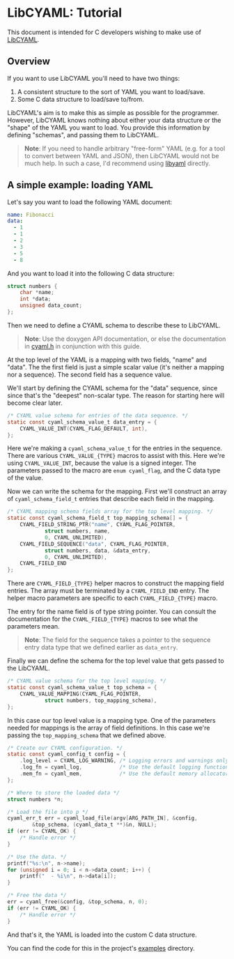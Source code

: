 LibCYAML: Tutorial
==================

This document is intended for C developers wishing to make use of
[LibCYAML](https://github.com/tlsa/libcyaml).

Overview
--------

If you want to use LibCYAML you'll need to have two things:

1. A consistent structure to the sort of YAML you want to load/save.
2. Some C data structure to load/save to/from.

LibCYAML's aim is to make this as simple as possible for the programmer.
However, LibCYAML knows nothing about either your data structure or the
"shape" of the YAML you want to load.  You provide this information by
defining "schemas", and passing them to LibCYAML.

> **Note**: If you need to handle arbitrary "free-form" YAML (e.g. for a tool
> to convert between YAML and JSON), then LibCYAML would not be much help.
> In such a case, I'd recommend using [libyaml](https://github.com/yaml/libyaml)
> directly.

A simple example: loading YAML
------------------------------

Let's say you want to load the following YAML document:

```yaml
name: Fibonacci
data:
  - 1
  - 1
  - 2
  - 3
  - 5
  - 8
```

And you want to load it into the following C data structure:

```c
struct numbers {
	char *name;
	int *data;
	unsigned data_count;
};
```

Then we need to define a CYAML schema to describe these to LibCYAML.

> **Note**: Use the doxygen API documentation, or else the documentation in
> [cyaml.h](https://github.com/tlsa/libcyaml/blob/master/include/cyaml/cyaml.h)
> in conjunction with this guide.

At the top level of the YAML is a mapping with two fields, "name" and
"data".  The the first field is just a simple scalar value (it's neither
a mapping nor a sequence).  The second field has a sequence value.

We'll start by defining the CYAML schema for the "data" sequence,
since since that's the "deepest" non-scalar type.  The reason for
starting here will become clear later.

```c
/* CYAML value schema for entries of the data sequence. */
static const cyaml_schema_value_t data_entry = {
	CYAML_VALUE_INT(CYAML_FLAG_DEFAULT, int),
};
```

Here we're making a `cyaml_schema_value_t` for the entries in the
sequence.  There are various `CYAML_VALUE_{TYPE}` macros to assist with
this.  Here we're using `CYAML_VALUE_INT`, because the value is a signed
integer.  The parameters passed to the macro are `enum cyaml_flag`, and
the C data type of the value.

Now we can write the schema for the mapping.  First we'll construct
an array of `cyaml_schema_field_t` entries that describe each
field in the mapping.

```c
/* CYAML mapping schema fields array for the top level mapping. */
static const cyaml_schema_field_t top_mapping_schema[] = {
	CYAML_FIELD_STRING_PTR("name", CYAML_FLAG_POINTER,
			struct numbers, name,
			0, CYAML_UNLIMITED),
	CYAML_FIELD_SEQUENCE("data", CYAML_FLAG_POINTER,
			struct numbers, data, &data_entry,
			0, CYAML_UNLIMITED),
	CYAML_FIELD_END
};
```

There are `CYAML_FIELD_{TYPE}` helper macros to construct the mapping field
entries.  The array must be terminated by a `CYAML_FIELD_END` entry.
The helper macro parameters are specific to each `CYAML_FIELD_{TYPE}` macro.

The entry for the name field is of type string pointer.  You can consult the
documentation for the `CYAML_FIELD_{TYPE}` macros to see what the parameters
mean.

> **Note**: The field for the sequence takes a pointer to the sequence entry
> data type that we defined earlier as `data_entry`.

Finally we can define the schema for the top level value that gets passed to
the LibCYAML.

```c
/* CYAML value schema for the top level mapping. */
static const cyaml_schema_value_t top_schema = {
	CYAML_VALUE_MAPPING(CYAML_FLAG_POINTER,
			struct numbers, top_mapping_schema),
};
```

In this case our top level value is a mapping type.  One of the parameters
needed for mappings is the array of field definitions.  In this case we're
passing the `top_mapping_schema` that we defined above.

```c
/* Create our CYAML configuration. */
static const cyaml_config_t config = {
	.log_level = CYAML_LOG_WARNING, /* Logging errors and warnings only. */
	.log_fn = cyaml_log,            /* Use the default logging function. */
	.mem_fn = cyaml_mem,            /* Use the default memory allocator. */
};

/* Where to store the loaded data */
struct numbers *n;

/* Load the file into p */
cyaml_err_t err = cyaml_load_file(argv[ARG_PATH_IN], &config,
		&top_schema, (cyaml_data_t **)&n, NULL);
if (err != CYAML_OK) {
	/* Handle error */
}

/* Use the data. */
printf("%s:\n", n->name);
for (unsigned i = 0; i < n->data_count; i++) {
	printf("  - %i\n", n->data[i]);
}

/* Free the data */
err = cyaml_free(&config, &top_schema, n, 0);
if (err != CYAML_OK) {
	/* Handle error */
}
```

And that's it, the YAML is loaded into the custom C data structure.

You can find the code for this in the project's [examples](../examples)
directory.
